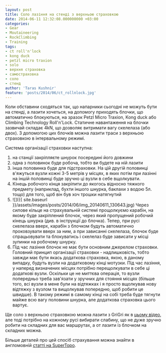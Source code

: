 ```yaml
---
layout: post
title: Соло лазіння на стенді з верхньою страховкою
date: 2014-06-11 12:32:08.000000000 +03:00
categories:
- Gear
- Moutaineering
- RockClimbing
- Training
tags:
- ct roll'n'lock
- kong duck
- petzl micro traxion
- solo
- верхня страховка
- самостраховка
- соло
- стенд
author: 'Taras Kushnir'
feature: 'posts/2014/06/ct_rollnlock.jpg'
---
```


Коли обставини сходяться так, що напарники сьогодні не можуть бути на стенді, а лазити хочеться, на допомогу приходять блочки, що автоматично блокуються, на зразок Petzl Micro Traxion, Kong duck або Climbing Technology Roll'n'Lock. Статичне навантаження на блочки зазвичай складає 4kN, що дозволяє витримати вагу скелелаза (або двох). З допомогою цих блочків можна лазити траси з верхньою страховкою в інтервальному режимі.

Система організації страховки наступна:
<ol>
<li>на станції закріпляєте шнурок посередині його довжини</li>
<li>одна з половинок буде робоча, тобто ви будете на ній лазити</li>
<li>інша половинка буде для підстраховки. На цій другій половинці в'яжуться вузли кожні 3-5 метрів у місцях, в яких потім при лазінні на іншій половинці буде зручно ці вузли в себе вщолкувати.</li>
<li>Кінець робочого кінця закріпити до якогось відносно тяжкого предмету (наприклад, бухти іншого шнурка, баклахи з водою 5л. тощо) для того, щоб він був хоч трошки натягнутий</li>
<li>![]({{ site.baseurl }}/assets/images/posts/2014/06/img_20140611_130643.jpg)
Через силове кільце на страхувальній системі прощолкуємо карабін, на якому буде закріплений блочок, через який пропущений робочий кінець шнурка (див. в інструкції до блочка). Тепер, при русі скелелаза вверх, карабін з блочком будуть автоматично проковзувати вверх за ним, а при зависанні скелелаза, блочок буде спрацьовувати та блокуватись і скелелаз буде зависати у місці зупинки на робочому шнурку.</li>
<li>Під час лазіння блочок не має бути основним джерелом страховки. Головний принцип організації страховки - надлишковість, тобто завжди має бути якась додаткова страховка, якою, в даному випадку, будуть вузли на додатковому кінці мотузки. Під час лазіння, у наперед визначених місцях потрібно перещолкувати в себе ці додаткові вузли. Оскільки це не миттєва операція, то вузли попередньо треба зав'язати у зручних для стояння місцях (більше того, всі вузли в мене були на відтяжках і я просто вщолкував нову відтяжку з вузлом та вищолкував попередню, щоб робити це швидше). В такому режимі в самому кінці на собі треба буде тягнути майже всю вагу половини шнурка, але додаткова страховка цього вартує.</li>
</ol>

Ще соло з верхньою страховкою можна лазити з GriGri як в <a title="GriGri self-belay" href="http://www.ehow.com/video_7381035_belay-yourself-rock-climbing.html" target="_blank" rel="noopener noreferrer">цьому відео</a>, але тоді потрібно на кожному русі вибирати слабину, що не дуже зручно робити на складних для вас маршрутах, а от лазити із блочком на складних можна.

Більше деталей про цей спосіб страхування можна знайти в англомовній [статті на SuperTopo](http://www.supertopo.com/a/How-to-Set-Up-a-Self-Belay-for-a-Solo-Toprope/a11526n.html).
